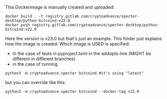 This Dockerimage is manually created and uploaded:

```
docker build . -t registry.gitlab.com/cryptoadvance/specter-desktop/python-bitcoind:v22.0
docker push registry.gitlab.com/cryptoadvance/specter-desktop/python-bitcoind:v22.0
```
Here the version is v23.0 but that's just an example. This folder just explains how the image is created. Which image is USED is specified:

* In the case of tests in pyproject.toml in the addopts-line (MIGHT be different in different branches)
* in the case of running 

```
python3 -m cryptoadvance.specter bitcoind #it's using "latest"
```

but you can override like this:

```
python3 -m cryptoadvance.specter bitcoind --docker-tag v22.0
```
